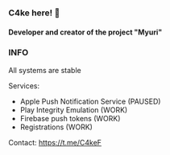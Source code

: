 ### C4ke here! 👋
#### Developer and creator of the project "Myuri"

### INFO
All systems are stable

Services:
- Apple Push Notification Service (PAUSED)
- Play Integrity Emulation (WORK)
- Firebase push tokens (WORK)
- Registrations (WORK)

Contact: https://t.me/C4keF
